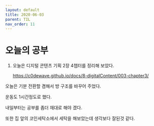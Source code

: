 ```yaml
---
layout: default
title: 2020-06-03
parent: TIL
nav_order: 11
---
```


# 오늘의 공부

1. 오늘은 디지털 콘텐츠 기획 2장 4챕터를 정리해 보았다.

    https://c0dewave.github.io/docs/8-digitalContent/003-chapter3/

오늘은 기분 전환할 겸해서 방 구조를 바꾸어 주었다.

운동도 1시간정도로 했다.

내일부터는 공부를 좀더 재대로 해야 겠다.

또한 집 앞의 코인세탁소에서 세탁을 해보았는데 생각보다 잘된것 같다.
